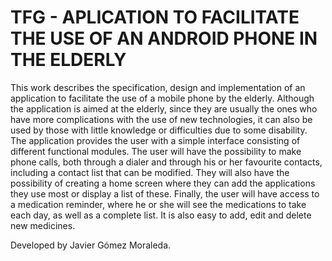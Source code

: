 # TFG - APLICATION TO FACILITATE THE USE OF AN ANDROID PHONE IN THE ELDERLY

This work describes the specification, design and implementation of an application to facilitate the use of a mobile phone by the elderly. Although the application is aimed at the elderly, since they are usually the ones who have more complications with the use of new technologies, it can also be used by those with little knowledge or difficulties due to some disability.
The application provides the user with a simple interface consisting of different functional modules. The user will have the possibility to make phone calls, both through a dialer and through his or her favourite contacts, including a contact list that can be modified. They will also have the possibility of creating a home screen where they can add the applications they use most or display a list of these. Finally, the user will have access to a medication reminder, where he or she will see the medications to take each day, as well as a complete list. It is also easy to add, edit and delete new medicines.


Developed by Javier Gómez Moraleda.
